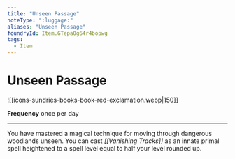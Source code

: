 ```yaml
---
title: "Unseen Passage"
noteType: ":luggage:"
aliases: "Unseen Passage"
foundryId: Item.GTepa0g64r4bopwg
tags:
  - Item
---
```


# Unseen Passage
![[icons-sundries-books-book-red-exclamation.webp|150]]

**Frequency** once per day

* * *

You have mastered a magical technique for moving through dangerous woodlands unseen. You can cast _[[Vanishing Tracks]]_ as an innate primal spell heightened to a spell level equal to half your level rounded up.
